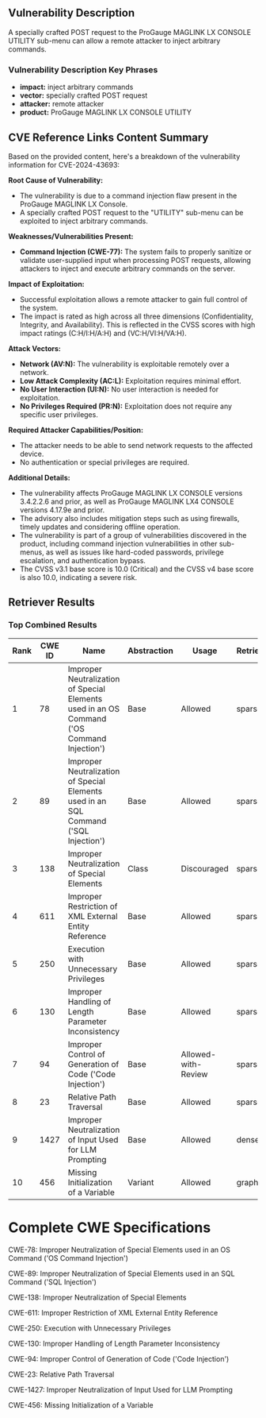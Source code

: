 ## Vulnerability Description
A specially crafted POST request to the ProGauge MAGLINK LX CONSOLE UTILITY sub-menu can allow a remote attacker to inject arbitrary commands.

### Vulnerability Description Key Phrases
- **impact:** inject arbitrary commands
- **vector:** specially crafted POST request
- **attacker:** remote attacker
- **product:** ProGauge MAGLINK LX CONSOLE UTILITY

## CVE Reference Links Content Summary
Based on the provided content, here's a breakdown of the vulnerability information for CVE-2024-43693:

**Root Cause of Vulnerability:**

*   The vulnerability is due to a command injection flaw present in the ProGauge MAGLINK LX Console.
*   A specially crafted POST request to the "UTILITY" sub-menu can be exploited to inject arbitrary commands.

**Weaknesses/Vulnerabilities Present:**

*   **Command Injection (CWE-77):** The system fails to properly sanitize or validate user-supplied input when processing POST requests, allowing attackers to inject and execute arbitrary commands on the server.

**Impact of Exploitation:**

*   Successful exploitation allows a remote attacker to gain full control of the system.
*   The impact is rated as high across all three dimensions (Confidentiality, Integrity, and Availability). This is reflected in the CVSS scores with high impact ratings (C:H/I:H/A:H) and (VC:H/VI:H/VA:H).

**Attack Vectors:**

*   **Network (AV:N):** The vulnerability is exploitable remotely over a network.
*   **Low Attack Complexity (AC:L):** Exploitation requires minimal effort.
*   **No User Interaction (UI:N):** No user interaction is needed for exploitation.
*   **No Privileges Required (PR:N):** Exploitation does not require any specific user privileges.

**Required Attacker Capabilities/Position:**

*   The attacker needs to be able to send network requests to the affected device.
*   No authentication or special privileges are required.

**Additional Details:**
*   The vulnerability affects ProGauge MAGLINK LX CONSOLE versions 3.4.2.2.6 and prior, as well as ProGauge MAGLINK LX4 CONSOLE versions 4.17.9e and prior.
*   The advisory also includes mitigation steps such as using firewalls, timely updates and considering offline operation.
*   The vulnerability is part of a group of vulnerabilities discovered in the product, including command injection vulnerabilities in other sub-menus, as well as issues like hard-coded passwords, privilege escalation, and authentication bypass.
*   The CVSS v3.1 base score is 10.0 (Critical) and the CVSS v4 base score is also 10.0, indicating a severe risk.

## Retriever Results

### Top Combined Results

| Rank | CWE ID | Name | Abstraction | Usage  | Retrievers | Individual Scores |
|------|--------|------|-------------|-------|------------|-------------------|
| 1 | 78 | Improper Neutralization of Special Elements used in an OS Command ('OS Command Injection') | Base | Allowed | sparse | 0.046 |
| 2 | 89 | Improper Neutralization of Special Elements used in an SQL Command ('SQL Injection') | Base | Allowed | sparse | 0.045 |
| 3 | 138 | Improper Neutralization of Special Elements | Class | Discouraged | sparse | 0.045 |
| 4 | 611 | Improper Restriction of XML External Entity Reference | Base | Allowed | sparse | 0.045 |
| 5 | 250 | Execution with Unnecessary Privileges | Base | Allowed | sparse | 0.044 |
| 6 | 130 | Improper Handling of Length Parameter Inconsistency | Base | Allowed | sparse | 0.044 |
| 7 | 94 | Improper Control of Generation of Code ('Code Injection') | Base | Allowed-with-Review | sparse | 0.043 |
| 8 | 23 | Relative Path Traversal | Base | Allowed | sparse | 0.043 |
| 9 | 1427 | Improper Neutralization of Input Used for LLM Prompting | Base | Allowed | dense | 0.530 |
| 10 | 456 | Missing Initialization of a Variable | Variant | Allowed | graph | 0.002 |



# Complete CWE Specifications

CWE-78: Improper Neutralization of Special Elements used in an OS Command ('OS Command Injection')

CWE-89: Improper Neutralization of Special Elements used in an SQL Command ('SQL Injection')

CWE-138: Improper Neutralization of Special Elements

CWE-611: Improper Restriction of XML External Entity Reference

CWE-250: Execution with Unnecessary Privileges

CWE-130: Improper Handling of Length Parameter Inconsistency

CWE-94: Improper Control of Generation of Code ('Code Injection')

CWE-23: Relative Path Traversal

CWE-1427: Improper Neutralization of Input Used for LLM Prompting

CWE-456: Missing Initialization of a Variable